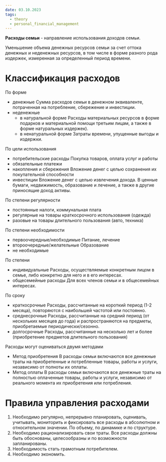 ```yaml
---
date: 03.10.2023
tags:
  - theory
  - personal_financial_management
---
```

**Расходы семьи** - направление использования доходов семьи.

Уменьшение объема денежных ресурсов семьи за счет оттока денежных и неденежных ресурсов, в том числе в форме разного рода издержек, измеренная за определенный период времени.

# Классификация расходов
По форме
- денежные
  Сумма расходов семьи в денежном эквиваленте, потраченная на потребление, сбережение и инвестиции.
- неденежные
  - в натуральной форме
    Расходы материальных ресурсов в форме подарков и материальной помощи третьим лицам, а также в форме натуральных издержек).
  - в ненатуральной форме
    Затраты времени, упущенные выгоды и издержки.

По цели использования
- потребительские расходы
  Покупка товаров, оплата услуг и работы
- обязательные платежи
- накопления и сбережения
  Вложение денег с целью сохранения их покупательной способности
- инвестиции
  Вложение денег с целью извлечения дохода. В ценные бумаги, недвижимость, образование и лечение, а также в другие приносящие доход активы.

По степени регулярности
- постоянные
  налоги, коммунальная плата
- регулярные
  на товары краткосрочного использования (одежда)
- разовые
  на товары длительного пользования (авто, техника)

По степени необходимости
- первоочередные/необходимые
  Питание, лечение
- второочередные/желательные
  Образование
- не необходимые

По степени 
- индивидуальные
  Расходы, осуществляемые конкретным лицом в семье, либо конкретно для него и в его интересах.
- общесемейные расходы
  Для всех членов семьи и в общесемейных интересах.

По сроку
- краткосрочные
  Расходы, рассчитанные на короткий период (1-2 месяца), повторяются с наибольшей частотой или постоянно.
- среднесрочные
  Расходы, рассчитанные на средний период (от нескольких месяцев до года) и распространяются на предметы, приобретаемые периодически/сезонно.
- долгосрочные
  Расходы, рассчитанные на несколько лет и более (приобретение предметов длительного пользования)

Расходы могут оцениваться двумя методами
- Метод приобретения
  В расходы семьи включаются все денежные траты на приобретенные и потребленные товары, работы и услуги, независимо от полноты их оплаты.
- Метод оплаты
  В расходы семьи включаются все денежные траты на полностью оплаченные товары, работы и услуги, независимо от реального момента их приобретения или потребления.

# Правила управления расходами
1. Необходимо регулярно, непрерывно планировать, оценивать, учитывать, мониторить и фиксировать все расходы в абсолютном и относительном значении. По объему, по динамике и по структуре.
2. Необходимо рационализировать свои траты. Все расходы должны быть обоснованы, целесообразны и по возможности запланированы.
3. Необходимость стать грамотным потребителем.
4. Необходимо экономить.